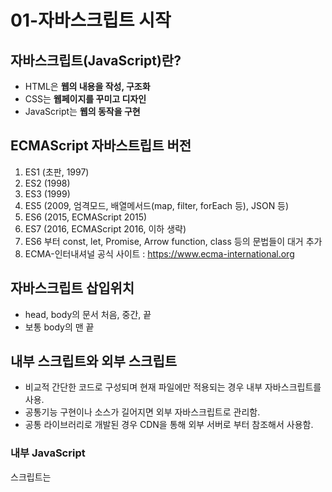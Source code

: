 # 01-자바스크립트 시작

## 자바스크립트(JavaScript)란?
+ HTML은 **웹의 내용을 작성, 구조화**
+ CSS는 **웹페이지를 꾸미고 디자인**
+ JavaScript는  **웹의 동작을 구현**

## ECMAScript 자바스트립트 버전
1. ES1 (초판, 1997)
2. ES2 (1998)
3. ES3 (1999)
4. ES5 (2009, 엄격모드, 배열메서드(map, filter, forEach 등), JSON 등)
5. ES6 (2015, ECMAScript 2015)
6. ES7 (2016, ECMAScript 2016, 이하 생략)
7. ES6 부터 const, let, Promise, Arrow function, class 등의 문법들이 대거 추가
8. ECMA-인터내셔널 공식 사이트 : <https://www.ecma-international.org>

## 자바스크립트 삽입위치
+ head, body의 문서 처음, 중간, 끝
+ 보통 body의 맨 끝

## 내부 스크립트와 외부 스크립트
+ 비교적 간단한 코드로 구성되며 현재 파일에만 적용되는 경우 내부 자바스크립트를 사용.
+ 공통기능 구현이나 소스가 길어지면 외부 자바스크립트로 관리함.
+ 공통 라이브러리로 개발된 경우 CDN을 통해 외부 서버로 부터 참조해서 사용함.

### 내부 JavaScript

스크립트는 <script> (script 태그) 를 이용해 HTML 문서의 대부분의 위치에 삽입할 수 있습니다.

````
<!DOCTYPE html>
<html>
    <head></head>
    <body>
        <h1>JavaScript</h1>
        <script>
            console.log('hello')
        </script>
    </body>
</html>
````

### 외부 JavaScript

자바스크립트 코드의 양이 많은 경우, 자바스크립트 코드를 script 태그 안에 전부 작성하기 보다는 여러개의 자바스크립트 파일로 기능별로 나누어 작성해서 관리하는 것이 편리합니다.

````
<!DOCTYPE html>
<html>
    <head></head>
    <body>
        <h1>JavaScript</h1>
        <script src="js/script.js"></script>
    </body>
</html>
````

## 브라우저 동작 방식

1. HTML을 읽기 시작합니다.
2. HTML을 파싱합니다.
3. DOM 트리를 생성합니다.
4. CSS 파싱 후 스타일 규칙 생성
5. DOM 트리와 생성된 스타일 규칙 Attachment
6. Render 트리 형성 후 Layout, Painting
7. Display

> 파싱이란, 프로그램을 실행할 수 있도록 내부 포맷에 맞게 분석하고 변환하는 것을 의미한다.

## JavaScript 소스파일 위치 결정
브라우저는 HTML의 구조와 CSS 스타일을 렌더링하는 도중 자바스크립트를 만나게 되면 이에 대한 해석과 구현이 완료될때까지 브라우저 렌더링을 멈추게 됩니다. 즉, 자바스크립트의 삽입 위치에 따라 스크립트 실행순서와 브라우저 렌더링에 영향을 미치기 때문에 다음 사항을 고려해 적절한 
위치선정이 필요 합니다.

```` 
<head></head>
````

+ 브라우저 렌더링에 방해가 될 수 있으며 무거운 스크립트가 실행되는 경우 오랫동안 화면이 보여지지 않을수 있음.
+ 문서를 초기화하거나 설정하는 가벼운 스크립트들을 주로 사용.
+ 문서의 DOM(Document Object Model) 구조가 필요한 경우 HTML이 모두 로드 된 이후 실행되어야 하므로 window.onload와 같은 로드 이벤트가 추가되어야 함.

```` 
<body></body>
````

+ 태그내 모든 위치에 둘 수 있음.
+ 웹페이지 로딩이 완료된 다음 실행하기 위해 일반적으로는 </body> 바로 앞에 위치.
+ 이경우 문서의 DOM 구조가 완료된 시점에 실행되기에 별다른 추가설정이 필요없음.

## JavaScript 코드구조
+ 문(statement)은 세미콜론으로 구분(세미콜론을 붙이지 않는 곳도 있습니다.)
+ 문은 값, 연산자, 키워드, 명령어, 표현식(값으로 평가, 함수나 key, index를 통한 값의 호출도 표현식) 등으로 구성됩니다.

## JavaScript 주석

````
<script>
    // 한 줄 주석입니다.
    /*
    여
    러
    줄
    주석입니다.
    */
</script>
````    

## JavaScript를 출력하는 4가지 방법
1. 문서 내에 요소를 선택하여 출력하는 방법(innerHTML, innerText)
2. 문서 내에 직접 출력하는 방법(document.write)
3. 사용자 인터렉션(alert, confirm)
4. 콘솔에 찍는 방법(console.log)

````
<!DOCTYPE html>
<html>
<head></head>

<body>
    <h1>JavaScript</h1>
    <div id="box"></div>
    <script>
        document.getElementById('box').innerHTML = '박스입니다.';
        document.write("<h1>제목입니다.</h1>");
        //alert('경고창에 출력');
        //confirm('확인창에 출력');
        console.log('콘솔창에 출력');
    </script>
</body>
</html>
````
# 02-변수

## 변수란?
자바스크립트에서 변수는 데이터를 담는 그릇을 의미한다.
스크립트 처리 과정에서 데이터를 일시적으로 담아두는 공간으로, 한 번에 하나의 값만 저장할 수 있습니다. 
그래서 한 변수에 데이터가 이미 존재하는데, 다른 값을 넣으려고 시도하는 경우에 기존의 값은 삭제되고 새로온 데이터가 저장됩니다.
변수는 var, let, const 키워드를 사용하여 선언하고,
할당 연산자(=)를 사용해 값을 할당한다.
그리고 식별자인 변수명을 사용해 변수에 저장된 값을 참조한다.(저장된 값을 보여준다)

## Javascript 변수 선언
1. 변수이름은 대소문자를 구별.
2. 여러 변수를 한번에 선언할 수 있음.
3. 지역변수와 전역변수가 있음.
4. 기본적으로 소문자로 시작되는 Camel Case를 사용.

## 변수 명명 규칙
+ 변수명의 첫 글자는 영문자, 달러스코어$, 언더바_만 올 수 있다.
+ 두 번째 이후 글자에는 영문자, 달러스코어, 언더바, 숫자만 올 수 있다.
+ 변수명의 영문자는 대.소문자를 엄격하게 구분한다.
+ 자바스크립트의 예약어가 아니어야 한다.

> 예약어(키워드) : 특별한 용도로 사용하기 위해 미리 예약해둔 단어들

자바스크립트의 예약어는 다음과 같습니다.

| 예약어 | 예약어 | 예약어 | 예약어 | 예약어 | 예약어 | 예약어 |
| ---- | --- | --- | --- | --- | --- | --- |
| abstract | arguments | await | boolean | break | byte |  |
| case | catch  | char | class | const  | continue |
| debugger | default | delete | do | double |  |  |
| else | enum | eval | export  | extends |  |  |
| false | final | finally | float | for | function  | goto |
| if | implements | import | in | instanceof | int | interface |
| let | long | native | new | null |  |  |
| package | private | protected | public | return |  |  |
| short | static | super | switch | synchronized |  |  |  
| this | throw | throws | transient | true | try | typeof | 
| void | var | volatile | while | with | yield | |


## 변수명 표기법
변수명 표기법은 대표적으로 세 가지 방식이 있습니다. 

| 표기법 | 설명 | 예시 | 사용처 | 
| ---- | --- | --- | --- |
| camelCase | 낙타의 등처럼 보인다고 해서 붙여진 이름. 이름의 맨 첫 번째, 단어의 첫 글자는 소문자로 적고, 두 번째 단어 부터는 첫 글자는 대문자로 적는 기법 | helloWorld | 변수, 함수 |
| PascalCase | 모든 단어의 첫 번째 글자를 대문자로 표기하는 기법 | HelloWorld | 클래스, 생성자 |
| snake_case | 모든 단어 사이를 언더바_로 표기하는 기법 | hellow_world, HELLO_WORLD | 상수 |


## 변수선언 3가지 방법
1. var
2. let
3. const

자바스크립트의 변수는 다음과 같이 선언합니다.

````
var 변수명;
var 변수명 = 값;

let 변수명;
let 변수명 = 값;

const 변수명;
const 변수명 = 값;
````

> undefined : '아직 할당하지 않은 값'을 표현하기 위해 사용하는 값

## var (function scope)
+ var문에서 변수에 초기 값을 지정하지 않는다면, 변수는 값이 설정될 때까지 undefined 값을 갖게 된다.
+ var의 경우 변수를 한 번 더 선언해도 에러가 나지 않는다.

````
<script>
    var i; // 선언
    console.log(i); // undefined 가 저장됨

    var sum = 0;  // 선언과 초기화
    console.log(sum);

    var x, y, z; // 한 번에 여러 개의 변수를 함께 선언할 수 있음
    var x = 10; // x변수를 재선언후 값을 할당해도 에러가 나지 않음
    console.log(x);

    var i=0, sum=10, message="Hello";  // 선언과 초기화를 동시에 해줄 수 있음
    console.log(i, sum, message);
</script>
````

## let (block scope)
+ 이미 선언되었다는 에러 메세지가 나온다.
+ 변수 재선언은 안된다.
+ 하지만 변수 재할당은 가능하다.

````
 <script>
    let a; // 선언 후 할당을 나중에 해도 됨
    console.log(a) // undefined 가 저장됨

    let x, y, z;
    console.log(x, y, z);//undefined

    let year, month, day;
    let address = "서울시";
    console.log(month)//undefined

    let name;
    console.log(name)
    name = "홍길동";
    console.log(name);

    let fruit = "사과", price = 3000;
    console.log(fruit);
    console.log(price);
    console.log(fruit, price);
    console.log(fruit, "1개 가격은", price, "원 입니다.");

    // 중복선언불가 : Identifier 'b' has already been declared
    let user = "이순신";
    let user = "강감찬";
    console.log(user);
</script>
````

## const (block scope)
+ 변수 재선언, 재할당 모두 불가능하다.
+ 처음 선언할 때, 반드시 초기화를 해야한다.
+ 바뀌지 않을 값은 const로 선언해주면 된다.
+ 보통 대문자를 사용해서 선언한다. (강제는 아니지만 관습!)

````
<script>
    const num = 20; // 선언과 동시에 할당을 해야함
    const MY_NUM = 7; // 보통 대문자를 사용해서 선언 
    console.log(num, MY_NUM);

    const msg = "안녕하세요";
    console.log(msg);

    //const 선언만 하는 것은 불가, 반드시 초기화
    const txt ;
    txt = "안녕";
    console.log(txt); 
</script>
````

## 스코프란?
+ 스코프(scope)는 변수에 접근할 수 있는 범위를 말한다.
+ 스코프는 크게 전역 스코프와 지역 스코프로 나눌 수 있다.
+ 스코프는 중첩이 가능하다.
+ 가장 바깥은 전역스코프라 하고 나머지는 지역스코프다.
+ 전역 스코프(global)는 어디에서든 해당 변수에 접근 가능한 걸 의미한다. (전역변수)
+ 바깥쪽 스코프에서 선언한 변수(전역변수)는 안쪽에서 사용가능하다
+ 지역 스코프(local)의 경우, 한정적인 범위에서 해당 변수에 접근이 가능하다. (지역변수)
+ 안쪽 스코프에서 선언한 변수(지역변수)는 바깥쪽에서 사용불가다.
+ 지역 변수가 전역변수보다 우선순위가 더 높다.

## 스코프의 구분
1. 전역 스코프(Global scope)
2. 지역 스코프(Local scope) 

## 전역 스코프(Global scope) 
바깥 스코프 라고하며 어디에서든 참조 할수있다.

````
<script>
    // 전역(바깥쪽) 스코프
    let e, f, g;
    let userName;
    let age;

    {
        e = 10, f = 20, g = 30;
        console.log('변수값 출력', e, f, g)
    }

    if (true) {
        userName = "홍길동"
        age = 20
        console.log(userName)
        console.log(age)
    }

    console.log('변수값 출력', e, f, g)
    console.log(userName)
    console.log(age)
</script>
````     
> 전역 변수(Global variable) : 바깥쪽 전역에서 선언된 변수 어디든 참조 가능하다.

## 지역 스코프(Local scope) 
안쪽 스코프 라고하며 블록 안, 함수 내에서만 참조 할수있다.

````
 <script>
    if(true){
        // 지역(안쪽) 스코프
        const menuName = "라면"
        const price = "4,000원"
        console.log(menuName, price) 
    }
    console.log(menuName, price)// 바깥쪽에서 참조불가
</script>
````
> 지역 변수(Local variable) : 안쪽 지역내에 선언된 변수 안에서만 참조 가능하다.

## 블록 스코프와 함수 스코프 (block scope & function scope)
+ 지역 스코프에는 함수 스코프와 블록 스코프가 있다.
+ 중괄호를 기준으로 범위가 구분된다.
+ function 을 제외한 if나 for 등의 { 중괄호 } 안에 있는 범위를 블록 스코프
+ function{ } 안에있는 범위를 함수 스코프
+ var은 블록스코프를 무시한다.

## 함수 스코프와 var
+ 함수가 선언되면 하나의 스코프(접근 범위)가 발생하는데 이걸 함수스코프라고 한다. 
+ 함수 스코프는 함수에서 선언한 변수는 해당 함수 내에서만 접근 가능하다는 걸 의미한다.
+ 아래 예시처럼 함수 외부에서 aa를 호출하면 undefined 에러가 뜬다.
````
<script>
    function setNumber() {
        var num = '12'; // 함수 내부에서 선언
    }
    console.log(num); 
    // Uncaught ReferenceError: num is not defined
</script>
````

+ 만약 변수가 함수 내부에 선언된 것이 아니면 이 변수의 스코프는 전역 스코프(global)이므로
+ 어디에서든 접근이 가능하다.
````
<script>
    var setNumber = '123'; 
    console.log(setNumber)
</script>
````

+ var은 함수 내에서만 지역 변수로 유지되기 때문에, 
+ 아래 코드에서는 전역 변수로 취급된다.
+ var로 선언하면 블록에 의한 범위 제한이 없음
````
<script>
    {
        a = 10, b = 20, c = 30;
        console.log('변수값 출력', a, b, c)
    }

    if (true) {
        var num = '456';
        console.log(num) 
    }
    console.log(num)

    for (var index = 0; index < 5; index++) {
        console.log(index)
    }
    console.log(index)
</script>
````
## 블록 스코프와 let, const
+ 블록 스코프는 블록 {} 내부에서 선언된 변수는 해당 블록에서만 접근 가능한 걸 말한다.
+ let, const로 선언된 변수가 블록 스코프 방식을 따른다.

### 블록 스코프와 let
````
<script>
    function printMsg() {
        if (true) {
            let msg = "안녕";
            console.log("if문 안에서 접근", msg);
        }
        // console.log("if문 밖에서 접근 불가", msg);
        // Uncaught ReferenceError: msg is not defined
    }
    printMsg();
</sctipt>
````

````
<script>
   function printTxt() {
        let txt = "안녕";
        if (true) {
            let txt = "반가워"; // 이것은 if문 블록 내부에서만 유효하므로
            console.log(txt);
        }
        console.log(txt); // 같은 스코프안에 있는 안녕이 출력됨
    }
    printTxt();
</sctipt>
````

````
<script>
   function printCount() {
        let i;
        for (i = 0; i <= 2; i++) {
            console.log("printCount for문 안에서 접근", i)
        }
        console.log("printCount for문 밖에서 접근", i); // 0,1,2
    }
    printCount() // for문을 다 돌고난 후 i값은 3
</sctipt>
````

### 블록 스코프와 const
````
<script>
    // const로 선언한 변수는 재할당이 안됩니다.
    // Uncaught TypeError: Assignment to constant variable.
    const menuName = "떡볶이";
    const price = "3,000원";
    console.log(menuName, price) 

    if(true){
        menuName = "라면"
        price = "6,000원"
    }
    console.log(menuName, price)
</script>
````

## typeof
변수의 타입을 반환하는 자바스크립트 키워드

````
<script>
    let score = "68"
    let sum = score + 20
    console.log(score)
    console.log(typeof score) //string
    console.log(sum)

    const msg = "안녕하세요";
    console.log(msg)
</script>
````


## TDZ(Temporal Dead Zone)의 정의
+ TDZ 는 스코프의 시작 지점부터 초기화 시작 지점까지의 사각지대 구간을 뜻한다.(변수가 선언되고 초기화되기 사이의 사각지대)
+ let과 const는 var와는 다르게 선언단계와 초기화 단계가 따로 분리되어 실행된다.
+ 그래서 선언 단계와 초기화 단계 사이에서는 실행 컨텍스트에는 변수를 등록했지만 메모리가 할당되지 않은 상태라 ReferenceError 가 나오는 것이다.
+ var는 변수의 선언단계와 초기화단계가 동시에 실행되어 TDZ가 존재하지 않기 때문에 호이스팅이 일어나는 것이다.

````
<script>
    console.log(num); //Uncaught ReferenceError: Cannot access 'num' before initialization
    let num; //num을 초기화 하지 않을 경우 접근 안됨(일시적 사각지대로 들어감)
</script>
````


       





   


